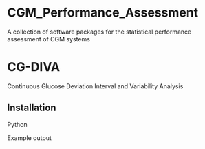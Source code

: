 # CGM_Performance_Assessment
A collection of software packages for the statistical performance assessment of CGM systems

# CG-DIVA
Continuous Glucose Deviation Interval and Variability Analysis

## Installation
Python

Example output
